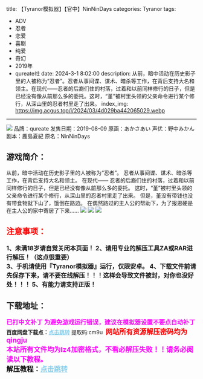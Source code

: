 title: 【Tyranor模拟器】【官中】NinNinDays
categories: Tyranor
tags:
- ADV
- 忍者
- 恋爱
- 喜剧
- 纯爱
- 奇幻
- 2019年
- qureate社
date: 2024-3-1 8:02:00
description: 从前，暗中活动在历史影子里的人被称为“忍者”。忍者从事间谍、谋术、暗杀等工作，在背后支持大名和领主。在现代——忍者的后裔们住的村落，过着和以前同样修行的日子，但是已经没有像从前那么多的委托。这时，“堇”被村里头领的父亲命令进行某个修行，从深山里的忍者村里走了出来。
index_img: https://img.acgus.top/i/2024/03/4d029ba442065029.webp
---
![](https://img.acgus.top/i/2024/03/4d029ba442065029.webp)
品牌：qureate
发售日期：2019-08-09
原画：あかさあい
声优：野中みかん
剧本：鹿島夏紀
原名：NinNinDays

## 游戏简介：
从前，暗中活动在历史影子里的人被称为“忍者”。
忍者从事间谍、谋术、暗杀等工作，在背后支持大名和领主。
在现代——
忍者的后裔们住的村落，过着和以前同样修行的日子，但是已经没有像从前那么多的委托。
这时，“堇”被村里头领的父亲命令进行某个修行，从深山里的忍者村里走了出来。
但是，堇没有带钱也没有带食物就下山了，饿倒在路边。
在偶然路过的主人公的帮助下，为了报恩硬是在主人公的家中寄居了下来……
![](https://img.acgus.top/i/2024/03/85d706490c065035.webp)
![](https://img.acgus.top/i/2024/03/2053d978e5065033.webp)
![](https://img.acgus.top/i/2024/03/bf69bcb834065031.webp)




## <font color=#FF0000 >注意事项：</font>
<font size=3><b>1、未满18岁请自觉关闭本页面！
2、请用专业的解压工具ZA或RAR进行解压！（这点很重要）           
3、手机请使用『Tyranor模拟器』运行，仅限安卓。
4、下载文件前请先保存下来，请不要在线解压！！！这样会导致文件被封，对你也没好处！！！
5、有能力请支持正版！</b></font>

## 下载地址：
<font color=#FF00FF size=3><b>已打中文补丁</b></font>
<font color=#FF00FF size=3>**为避免游戏运行错误，建议在模拟器设置不要点自动补丁**</font>
<b>百度网盘下载点：</b><a href="https://pan.baidu.com/s/1VmpTHYLa7kmVr1Gr0qv93w?pwd=cm9u" style="color: #87CEEB;"><b>点击跳转</b></a> 提取码:cm9u
<a style="padding: 0" href="https://post.qingju.org/AD/"><img style="max-width:100%" src="https://img.acgus.top/i/2024/07/478f689b8021d8d499ab43d21acf137a.gif" alt=""></a>
<b><font color=#FF0000 size=4>网站所有资源解压密码均为</b></font><b><font color=#FF00FF size=4>qingju</font><font color=#FF0000 ></font></b><br><b><font color=#FF00FF size=4>本站所有文件均为lz4加密格式，不看必解压失败！！请务必阅读以下教程。</b></font><br><b><font color=#000 size=4>解压教程：</b><a href="https://post.qingju.org/tutorial/000/" style="color: #87CEEB;"><b>点击跳转</b></a>
